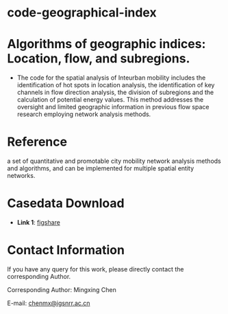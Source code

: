 # code-geographical-index
# Algorithms of geographic indices: Location, flow, and subregions.
* The code for the spatial analysis of Inteurban mobility includes the identification of hot spots in location analysis, the identification of key channels in flow direction analysis, the division of subregions and the calculation of potential energy values. This method addresses the oversight and limited geographic information in previous flow space research employing network analysis methods.

# Reference
a set of quantitative and promotable city mobility network analysis methods and algorithms, and can be implemented for multiple spatial entity networks.

# Casedata Download
* **Link 1**: [figshare](https://doi.org/10.6084/m9.figshare.23264885.v1)

# Contact Information
If you have any query for this work, please directly contact the corresponding Author.

 Corresponding Author: Mingxing Chen

E-mail: chenmx@igsnrr.ac.cn
